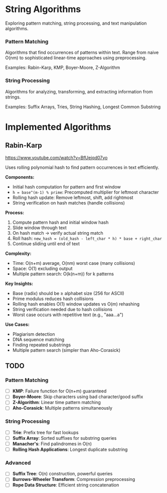 # String Algorithms

Exploring pattern matching, string processing, and text manipulation algorithms.

### Pattern Matching
Algorithms that find occurrences of patterns within text. Range from naive O(nm) to sophisticated linear-time approaches using preprocessing.

Examples: Rabin-Karp, KMP, Boyer-Moore, Z-Algorithm

### String Processing
Algorithms for analyzing, transforming, and extracting information from strings.

Examples: Suffix Arrays, Tries, String Hashing, Longest Common Substring

# Implemented Algorithms

## Rabin-Karp
https://www.youtube.com/watch?v=BfUejqd07yo

Uses rolling polynomial hash to find pattern occurrences in text efficiently.

**Components:**
- Initial hash computation for pattern and first window
- `h = base^(m-1) % prime`: Precomputed multiplier for leftmost character
- Rolling hash update: Remove leftmost, shift, add rightmost
- String verification on hash matches (handle collisions)

**Process:**
1. Compute pattern hash and initial window hash
2. Slide window through text
3. On hash match → verify actual string match
4. Roll hash: `new_hash = (old_hash - left_char * h) * base + right_char`
5. Continue sliding until end of text

**Complexity:**
- Time: O(n+m) average, O(nm) worst case (many collisions)
- Space: O(1) excluding output
- Multiple pattern search: O(k(n+m)) for k patterns

**Key Insights:**
- Base (radix) should be ≥ alphabet size (256 for ASCII)
- Prime modulus reduces hash collisions
- Rolling hash enables O(1) window updates vs O(m) rehashing
- String verification needed due to hash collisions
- Worst case occurs with repetitive text (e.g., "aaa...a")

**Use Cases:**
- Plagiarism detection
- DNA sequence matching
- Finding repeated substrings
- Multiple pattern search (simpler than Aho-Corasick)

## TODO

### Pattern Matching
- [ ] **KMP**: Failure function for O(n+m) guaranteed
- [ ] **Boyer-Moore**: Skip characters using bad character/good suffix
- [ ] **Z-Algorithm**: Linear time pattern matching
- [ ] **Aho-Corasick**: Multiple patterns simultaneously

### String Processing  
- [ ] **Trie**: Prefix tree for fast lookups
- [ ] **Suffix Array**: Sorted suffixes for substring queries
- [ ] **Manacher's**: Find palindromes in O(n)
- [ ] **Rolling Hash Applications**: Longest duplicate substring

### Advanced
- [ ] **Suffix Tree**: O(n) construction, powerful queries
- [ ] **Burrows-Wheeler Transform**: Compression preprocessing
- [ ] **Rope Data Structure**: Efficient string concatenation